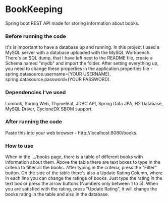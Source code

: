 # BookKeeping
Spring boot REST API made for storing information about books. 

### Before running the code
It's is important to have a database up and running. In this project I used a MySQL server with a database uploaded with the MySQL Workbench. There's an SQL dump, that I have left next to the README file, create a Schema named "mydb" and import the folder. After setting everything up, you need to change these properties in the application.properties file - spring.datasource.username=(YOUR USERNAME), spring.datasource.password=(YOUR PASSWORD).

### Dependencies I've used
Lombok,
Spring Web,
Thymeleaf,
JDBC API,
Spring Data JPA,
H2 Database,
MySQL Driver,
CycloneDX SBOM support.

### After running the code
Paste this into your web browser - http://localhost:8080/books.

### How to use
When in the .../books page, there is a table of different books with information about them. Above the table there are text boxes to type in the criteria to filter all the books. After typing in the criteria, press the "Filter" button. On the side of the table there's also a Update Rating Column, where in each line you can change the ratings of books. Just type the rating in the text box or press the arrow buttons (Numbers only between 1 to 5). When you are satisfied with the rating, press "Update Rating", it will change the books rating in the table and also in the database.
